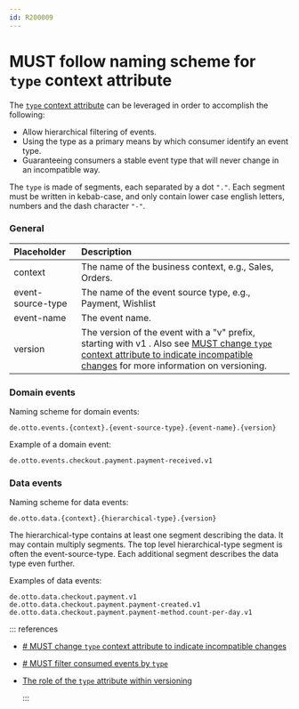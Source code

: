 ```yaml
---
id: R200009
---
```


# MUST follow naming scheme for `type` context attribute

The [`type` context attribute](https://github.com/cloudevents/spec/blob/v1.0.2/cloudevents/spec.md#type) can be leveraged in order to accomplish the following:

- Allow hierarchical filtering of events.
- Using the type as a primary means by which consumer identify an event type.
- Guaranteeing consumers a stable event type that will never change in an incompatible way.

The `type` is made of segments, each separated by a dot `"."`. Each segment must be written in kebab-case, and only contain lower case english letters, numbers and the dash character `"-"`.

### General

| Placeholder       | Description                                                                                                                         |
| :---------------- | :---------------------------------------------------------------------------------------------------------------------------------- |
| context           | The name of the business context, e.g., Sales, Orders.                                                                              |
| event-source-type | The name of the event source type, e.g., Payment, Wishlist                                                                          |
| event-name        | The event name.                                                                                                                     |
| version           | The version of the event with a "v" prefix, starting with v1 . Also see [MUST change `type` context attribute to indicate incompatible changes](../../../compatibility/versioning/rules/must-change-type-context-attribute-to-indicate-incompatible-changes.md) for more information on versioning. |

### Domain events

Naming scheme for domain events:

```text
de.otto.events.{context}.{event-source-type}.{event-name}.{version}
```

Example of a domain event:

```text
de.otto.events.checkout.payment.payment-received.v1
```

### Data events

Naming scheme for data events:

```text
de.otto.data.{context}.{hierarchical-type}.{version}
```

The hierarchical-type contains at least one segment describing the data. It may contain multiply segments. The top level hierarchical-type segment is often the event-source-type. Each additional segment describes the data type even further.

Examples of data events:

```text
de.otto.data.checkout.payment.v1
de.otto.data.checkout.payment.payment-created.v1
de.otto.data.checkout.payment.payment-method.count-per-day.v1
```

::: references

- [# MUST change `type` context attribute to indicate incompatible changes](../../../compatibility/versioning/rules/must-change-type-context-attribute-to-indicate-incompatible-changes.md)
- [# MUST filter consumed events by `type`](../../../compatibility/versioning/rules/must-filter-consumed-events-by-type.md)
- [The role of the `type` attribute within versioning](https://github.com/cloudevents/spec/blob/v1.0.2/cloudevents/primer.md#the-role-of-the-type-attribute-within-versioning)

  :::
